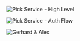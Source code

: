 <figure class="richtext-figure richtext-figure--full">
  <img src="https://cdn.changelog.com/shipit/shipit-83--pick-service.png" alt="Pick Service - High Level" loading="lazy"></a>
</figure>

<figure class="richtext-figure richtext-figure--full">
  <img src="https://cdn.changelog.com/shipit/shipit-83--pick-service-auth-flow.png" alt="Pick Service - Auth Flow" loading="lazy"></a>
</figure>

<figure class="richtext-figure richtext-figure--full">
  <img src="https://cdn.changelog.com/shipit/shipit-83--alex-sims.jpg" alt="Gerhard & Alex" loading="lazy">
</figure>